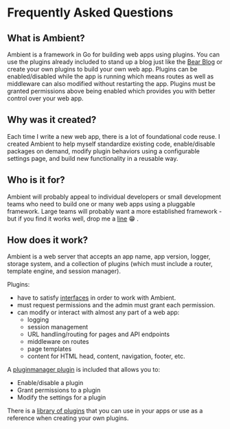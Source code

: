 # Frequently Asked Questions

## What is Ambient?

Ambient is a framework in Go for building web apps using plugins. You can use the plugins already included to stand up a blog just like the [Bear Blog](https://bearblog.dev/) or create your own plugins to build your own web app. Plugins can be enabled/disabled while the app is running which means routes as well as middleware can also modified without restarting the app. Plugins must be granted permissions above being enabled which provides you with better control over your web app.

## Why was it created?

Each time I write a new web app, there is a lot of foundational code reuse. I created Ambient to help myself standardize existing code, enable/disable packages on demand, modify plugin behaviors using a configurable settings page, and build new functionality in a reusable way.

## Who is it for?

Ambient will probably appeal to individual developers or small development teams who need to build one or many web apps using a pluggable framework. Large teams will probably want a more established framework - but if you find it works well, drop me a [line](https://twitter.com/josephspurrier) 😁 .

## How does it work?

Ambient is a web server that accepts an app name, app version, logger, storage system, and a collection of plugins (which must include a router, template engine, and session manager).

Plugins:
- have to satisfy [interfaces](https://github.com/ambientkit/ambient/blob/main/ambient.go) in order to work with Ambient.
- must request permissions and the admin must grant each permission.
- can modify or interact with almost any part of a web app:
  - logging
  - session management
  - URL handling/routing for pages and API endpoints
  - middleware on routes
  - page templates
  - content for HTML head, content, navigation, footer, etc.

A [pluginmanager plugin](https://github.com/ambientkit/plugin/tree/main/generic/pluginmanager/pluginmanager.go) is included that allows you to:
  - Enable/disable a plugin
  - Grant permissions to a plugin
  - Modify the settings for a plugin

There is a [library of plugins](https://github.com/ambientkit/plugin) that you can use in your apps or use as a reference when creating your own plugins.